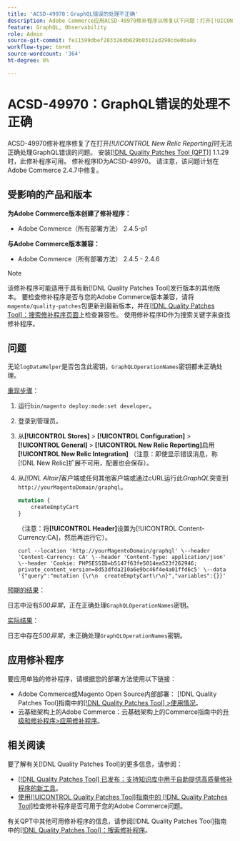```yaml
---
title: 'ACSD-49970：GraphQL错误的处理不正确'
description: Adobe Commerce应用ACSD-49970修补程序以修复以下问题：打开[!UICONTROL New Relic Reporting]时，GraphQL错误的处理不正确。
feature: GraphQL, Observability
role: Admin
source-git-commit: fe11599dbef283326db029b0312ad290cde0ba0a
workflow-type: tm+mt
source-wordcount: '364'
ht-degree: 0%

---
```


# ACSD-49970：GraphQL错误的处理不正确

ACSD-49970修补程序修复了在打开&#x200B;*[!UICONTROL New Relic Reporting]*&#x200B;时无法正确处理GraphQL错误的问题。 安装[[!DNL Quality Patches Tool (QPT)]](https://experienceleague.adobe.com/zh-hans/docs/commerce-knowledge-base/kb/announcements/commerce-announcements/magento-quality-patches-released-new-tool-to-self-serve-quality-patches) 1.1.29时，此修补程序可用。 修补程序ID为ACSD-49970。 请注意，该问题计划在Adobe Commerce 2.4.7中修复。

## 受影响的产品和版本

**为Adobe Commerce版本创建了修补程序：**

* Adobe Commerce（所有部署方法） 2.4.5-p1

**与Adobe Commerce版本兼容：**

* Adobe Commerce（所有部署方法） 2.4.5 - 2.4.6

>[!NOTE]
>
>该修补程序可能适用于具有新[!DNL Quality Patches Tool]发行版本的其他版本。 要检查修补程序是否与您的Adobe Commerce版本兼容，请将`magento/quality-patches`包更新到最新版本，并在[[!DNL Quality Patches Tool]：搜索修补程序页面](https://experienceleague.adobe.com/tools/commerce-quality-patches/index.html?lang=zh-Hans)上检查兼容性。 使用修补程序ID作为搜索关键字来查找修补程序。

## 问题

无论`logDataHelper`是否包含此密钥，`GraphQLOperationNames`密钥都未正确处理。

<u>重现步骤</u>：

1. 运行`bin/magento deploy:mode:set developer`。
1. 登录到管理员。
1. 从&#x200B;**[!UICONTROL Stores]** > **[!UICONTROL Configuration]** > **[!UICONTROL General]** > **[!UICONTROL New Relic Reporting]**&#x200B;启用&#x200B;**[!UICONTROL New Relic Integration]**
（注意：即使显示错误消息，称[!DNL New Relic]扩展不可用，配置也会保存）。
1. 从&#x200B;*[!DNL Altair]*&#x200B;客户端或任何其他客户端或通过cURL运行此&#x200B;*GraphQL*&#x200B;突变到`http://yourMagentoDomain/graphql`。

   ```GraphQL
   mutation {
       createEmptyCart
   }
   ```

   （注意：将&#x200B;**[!UICONTROL Header]**&#x200B;设置为[!UICONTROL Content-Currency:CA]，然后再运行它）。

   ```cURL
   curl --location 'http://yourMagentoDomain/graphql' \--header 'Content-Currency: CA' \--header 'Content-Type: application/json' \--header 'Cookie: PHPSESSID=b5147f63fe5014ea523f262946; private_content_version=8d53dfda210a6e9bc46f4e4a01ffd6c5' \--data '{"query":"mutation {\r\n  createEmptyCart\r\n}","variables":{}}'
   ```

<u>预期的结果</u>：

日志中没有&#x200B;*500异常*，正在正确处理`GraphQLOperationNames`密钥。

<u>实际结果</u>：

日志中存在&#x200B;*500异常*，未正确处理`GraphQLOperationNames`密钥。

## 应用修补程序

要应用单独的修补程序，请根据您的部署方法使用以下链接：

* Adobe Commerce或Magento Open Source内部部署： [!DNL Quality Patches Tool]指南中的[[!DNL Quality Patches Tool] >使用情况](/help/tools/quality-patches-tool/usage.md)。
* 云基础架构上的Adobe Commerce：云基础架构上的Commerce指南中的[升级和修补程序>应用修补程序](https://experienceleague.adobe.com/docs/commerce-cloud-service/user-guide/develop/upgrade/apply-patches.html?lang=zh-Hans)。

## 相关阅读

要了解有关[!DNL Quality Patches Tool]的更多信息，请参阅：

* [[!DNL Quality Patches Tool] 已发布：支持知识库中用于自助提供高质量修补程序的新工具](https://experienceleague.adobe.com/zh-hans/docs/commerce-knowledge-base/kb/announcements/commerce-announcements/magento-quality-patches-released-new-tool-to-self-serve-quality-patches)。
* [使用[!UICONTROL Quality Patches Tool]指南中的 [!DNL Quality Patches Tool]](/help/tools/quality-patches-tool/patches-available-in-qpt/check-patch-for-magento-issue-with-magento-quality-patches.md)检查修补程序是否可用于您的Adobe Commerce问题。


有关QPT中其他可用修补程序的信息，请参阅[!DNL Quality Patches Tool]指南中的[[!DNL Quality Patches Tool]：搜索修补程序](https://experienceleague.adobe.com/tools/commerce-quality-patches/index.html?lang=zh-Hans)。

